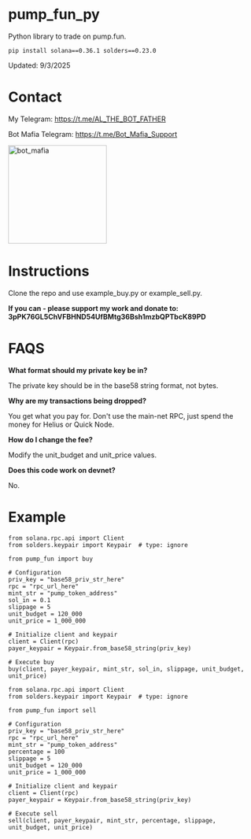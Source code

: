 # pump_fun_py

Python library to trade on pump.fun. 

```
pip install solana==0.36.1 solders==0.23.0
```

Updated: 9/3/2025

# Contact

My Telegram: https://t.me/AL_THE_BOT_FATHER

Bot Mafia Telegram: https://t.me/Bot_Mafia_Support

<img width="200" height="200" alt="bot_mafia" src="https://github.com/user-attachments/assets/b0c8ca7c-83c0-45e9-8007-be85f13a4b0a" />

# Instructions

Clone the repo and use example_buy.py or example_sell.py.

**If you can - please support my work and donate to: 3pPK76GL5ChVFBHND54UfBMtg36Bsh1mzbQPTbcK89PD**

# FAQS

**What format should my private key be in?** 

The private key should be in the base58 string format, not bytes. 

**Why are my transactions being dropped?** 

You get what you pay for. Don't use the main-net RPC, just spend the money for Helius or Quick Node.

**How do I change the fee?** 

Modify the unit_budget and unit_price values. 

**Does this code work on devnet?**

No. 

# Example

```
from solana.rpc.api import Client
from solders.keypair import Keypair  # type: ignore

from pump_fun import buy

# Configuration
priv_key = "base58_priv_str_here"
rpc = "rpc_url_here"
mint_str = "pump_token_address"
sol_in = 0.1
slippage = 5
unit_budget = 120_000
unit_price = 1_000_000

# Initialize client and keypair
client = Client(rpc)
payer_keypair = Keypair.from_base58_string(priv_key)

# Execute buy
buy(client, payer_keypair, mint_str, sol_in, slippage, unit_budget, unit_price)
```

```
from solana.rpc.api import Client
from solders.keypair import Keypair  # type: ignore

from pump_fun import sell

# Configuration
priv_key = "base58_priv_str_here"
rpc = "rpc_url_here"
mint_str = "pump_token_address"
percentage = 100
slippage = 5
unit_budget = 120_000
unit_price = 1_000_000

# Initialize client and keypair
client = Client(rpc)
payer_keypair = Keypair.from_base58_string(priv_key)

# Execute sell
sell(client, payer_keypair, mint_str, percentage, slippage, unit_budget, unit_price)
```
